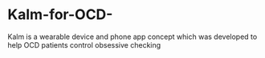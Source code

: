 # Kalm-for-OCD-
Kalm is a wearable device and phone app concept which was developed to help OCD patients control obsessive checking  
